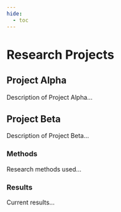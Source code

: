 ```yaml
---
hide:
  - toc
---
```


# Research Projects

## Project Alpha
Description of Project Alpha...

## Project Beta
Description of Project Beta...

### Methods
Research methods used...

### Results
Current results... 